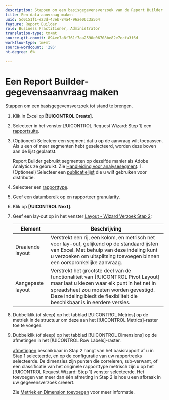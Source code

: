 ```yaml
---
description: Stappen om een basisgegevensverzoek van de Report Builder tot stand te brengen.
title: Een data-aanvraag maken
uuid: 5d0151f1-e23d-43eb-84a4-96ae06c3a564
feature: Report Builder
role: Business Practitioner, Administrator
translation-type: tm+mt
source-git-commit: 894ee7a8f761f7aa2590e06708be82e7ecfa3f6d
workflow-type: tm+mt
source-wordcount: '295'
ht-degree: 6%

---
```



# Een Report Builder-gegevensaanvraag maken

Stappen om een basisgegevensverzoek tot stand te brengen.

1. Klik in Excel op **[!UICONTROL Create]**.
1. Selecteer in het venster [!UICONTROL Request Wizard: Step 1] een [rapportsuite](/help/analyze/report-builder/data-requests/selecting-report-suites/t-select-report-suites.md).
1. (Optioneel) Selecteer een segment dat u op de aanvraag wilt toepassen. Als u een of meer segmenten hebt geselecteerd, worden deze boven aan de lijst geplaatst.

   Report Builder gebruikt segmenten op dezelfde manier als Adobe Analytics ze gebruikt. Zie [Handleiding voor analysesegment](https://docs.adobe.com/content/help/en/analytics/components/segmentation/seg-home.html). 1. (Optioneel) Selecteer een [publicatielijst](/help/analyze/report-builder/data-requests/allow-publishing-list-overrides.md) die u wilt gebruiken voor distributie.
1. Selecteer een [rapporttype](/help/analyze/report-builder/data-requests/c-report-types/select-report-types.md).
1. Geef een [datumbereik](/help/analyze/report-builder/data-requests/configuring-report-dates/custom-calendar.md) op en rapporteer [granularity](/help/analyze/report-builder/data-requests/configuring-report-dates/granularity.md).
1. Klik op **[!UICONTROL Next]**.
1. Geef een lay-out op in het venster [Layout - Wizard Verzoek Stap 2](/help/analyze/report-builder/layout/layout.md):

   | Element | Beschrijving |
   |---|---|
   | Draaiende layout | Verstrekt een rij, een kolom, en metrisch net voor lay-out, gelijkend op de standaardlijsten van Excel. Met behulp van deze indeling kunt u verzoeken om uitsplitsing toevoegen binnen een oorspronkelijke aanvraag. |
   | Aangepaste layout | Verstrekt het grootste deel van de functionaliteit van [!UICONTROL Pivot Layout] maar laat u kiezen waar elk punt in het net in spreadsheet zou moeten worden gevestigd. Deze indeling biedt de flexibiliteit die beschikbaar is in eerdere versies. |

1. Dubbelklik (of sleep) op het tabblad [!UICONTROL Metrics] op de metriek in de structuur om deze aan het [!UICONTROL Metrics]-raster toe te voegen.
1. Dubbelklik (of sleep) op het tabblad [!UICONTROL Dimensions] op de afmetingen in het [!UICONTROL Row Labels]-raster.

   [afmetingen](https://docs.adobe.com/content/help/en/analytics/analyze/report-builder/layout/filter-dimenson/filter-dimensions.html) beschikbaar in Stap 2 hangt van het basisrapport af u in Stap 1 selecteerde, en op de configuratie van uw rapportreeks selecteerde. De dimensies zijn punten die correleren, sub-verwant, of een classificatie van het originele rapporttype metrisch zijn u op het [!UICONTROL Request Wizard: Step 1] venster selecteerde. Het toevoegen van meer dan één afmeting in Stap 2 is hoe u een afbraak in uw gegevensverzoek creeert.

   Zie [Metriek en Dimension toevoegen](/help/analyze/report-builder/layout/c-metrics-dimensions/t-add-metrics-and-dimensions.md) voor meer informatie.
